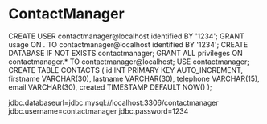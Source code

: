 ContactManager
==============
CREATE USER contactmanager@localhost identified BY '1234';
GRANT usage ON *.* TO contactmanager@localhost identified BY '1234';
CREATE DATABASE IF NOT EXISTS contactmanager;
GRANT ALL privileges ON contactmanager.* TO contactmanager@localhost;
USE contactmanager;
CREATE TABLE CONTACTS
  (
     id        INT PRIMARY KEY AUTO_INCREMENT,
     firstname VARCHAR(30),
     lastname  VARCHAR(30),
     telephone VARCHAR(15),
     email     VARCHAR(30),
     created   TIMESTAMP DEFAULT NOW()
  ); 
  
  
  jdbc.databaseurl=jdbc:mysql://localhost:3306/contactmanager
  jdbc.username=contactmanager
  jdbc.password=1234

